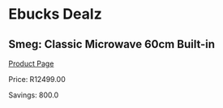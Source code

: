 
# Ebucks Dealz
## Smeg: Classic Microwave 60cm Built-in
[Product Page](https://www.ebucks.com/web/shop/productSelected.do?prodId=1031698735&catId=704989856)

Price: R12499.00

Savings: 800.0


	